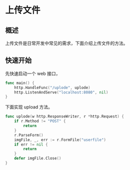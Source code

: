 # 上传文件

## 概述

上传文件是日常开发中常见的需求，下面介绍上传文件的方法。

## 快速开始

先快速启动一个 web 接口，

```go
func main() {
    http.HandleFunc("/uplode", uplode)
    http.ListenAndServe("localhost:8080", nil)
}
```

下面实现 upload 方法。

```go
func uplode(w http.ResponseWriter, r *http.Request) {
    if r.Method != "POST" {
        return
    }
    r.ParseForm()
    imgFile, _, err := r.FormFile("userfile")
    if err != nil {
        return
    }
    defer imgFile.Close()
}
```
